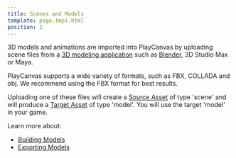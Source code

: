 ```yaml
---
title: Scenes and Models
template: page.tmpl.html
position: 2
---
```


3D models and animations are imported into PlayCanvas by uploading scene files from a [3D modeling application][modeling] such as [Blender][blender], 3D Studio Max or Maya.

PlayCanvas supports a wide variety of formats, such as FBX, COLLADA and obj. We recommend using the FBX format for best results.

Uploading one of these files will create a [Source Asset][source_asset] of type 'scene' and will produce a [Target Asset](target_asset) of type 'model'. You will use the target 'model' in your game.

Learn more about:

* [Building Models][building_models]
* [Exporting Models][exporting_models]

[modeling]: /user-manual/assets/models/building
[blender]: http://blender.org/
[source_asset]: /user-manual/glossary#source_asset
[target_asset]: /user-manual/glossary#target_asset
[building_models]: /user-manual/assets/models/building
[exporting_models]: /user-manual/assets/models/exporting
